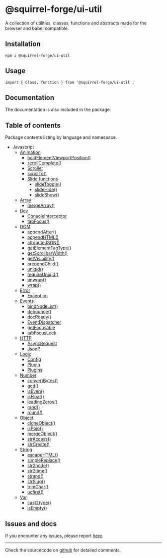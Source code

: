 # @squirrel-forge/ui-util
A collection of utilities, classes, functions and abstracts made for the browser and babel compatible.

## Installation

```
npm i @squirrel-forge/ui-util
```

## Usage

```
import { Class, function } from '@squirrel-forge/ui-util';
```

## Documentation
The documentation is also included in the package.

## Table of contents
Package contents listing by language and namespace.

 - Javascript
   - [Animation](docs/Animation.md)
     - [holdElementViewportPosition()](docs/Animation.md#holdElementViewportPosition)
     - [scrollComplete()](docs/Animation.md#scrollComplete)
     - [Scroller](docs/Animation.md#Scroller)
     - [scrollTo()](docs/Animation.md#scrollTo)
     - [Slide functions](docs/Animation.md#Slide-functions)
       - [slideToggle()](docs/Animation.md#slideToggle)
       - [slideHide()](docs/Animation.md#slideHide)
       - [slideShow()](docs/Animation.md#slideShow)
   - [Array](docs/Array.md)
     - [mergeArray()](docs/Array.md#mergeArray)
   - [Dev](docs/Dev.md)
     - [ConsoleInterceptor](docs/Dev.md#ConsoleInterceptor)
     - [tabFocus()](docs/Dev.md#tabFocus)
   - [DOM](docs/DOM.md)
     - [appendAfter()](docs/DOM.md#appendAfter)
     - [appendHTML()](docs/DOM.md#appendHTML)
     - [attributeJSON()](docs/DOM.md#attributeJSON)
     - [getElementTagType()](docs/DOM.md#getElementTagType)
     - [getScrollbarWidth()](docs/DOM.md#getScrollbarWidth)
     - [getVisibility()](docs/DOM.md#getVisibility)
     - [prependChild()](docs/DOM.md#prependChild)
     - [uniqid()](docs/DOM.md#uniqid)
     - [requireUniqid()](docs/DOM.md#requireUniqid)
     - [unwrap()](docs/DOM.md#unwrap)
     - [wrap()](docs/DOM.md#wrap)
   - [Error](docs/Error.md)
     - [Exception](docs/Error/Exception.md)
   - [Events](docs/Events.md)
     - [bindNodeList()](docs/Events.md#bindNodeList)
     - [debounce()](docs/Events.md#debounce)
     - [docReady()](docs/Events.md#docReady)
     - [EventDispatcher](docs/Events.md#EventDispatcher)
     - [getFocusable](docs/Events.md#getFocusable)
     - [tabFocusLock](docs/Events.md#tabFocusLock)
   - [HTTP](docs/HTTP.md)
     - [AsyncRequest](docs/HTTP.md#AsyncRequest)
     - [JsonP](docs/HTTP.md#JsonP)
   - [Logic](docs/Logic.md)
     - [Config](docs/Logic.md#Config)
     - [Plugin](docs/Logic.md#Plugin)
     - [Plugins](docs/Logic.md#Plugins)
   - [Number](docs/Number.md)
     - [convertBytes()](docs/Number.md#convertBytes)
     - [gcd()](docs/Number.md#gcd#gcd)
     - [isEven()](docs/Number.md#isEven)
     - [isFloat()](docs/Number.md#isFloat)
     - [leadingZeros()](docs/Number.md#leadingZeros)
     - [rand()](docs/Number.md#rand)
     - [round()](docs/Number.md#round)
   - [Object](docs/Object.md)
     - [cloneObject()](docs/Object.md#cloneObject)
     - [isPojo()](docs/Object.md#isPojo)
     - [mergeObject()](docs/Object.md#mergeObject)
     - [strAccess()](docs/Object.md#strAccess)
     - [strCreate()](docs/Object.md#strCreate)
   - [String](docs/String.md)
     - [escapeHTML()](docs/String.md#escapeHTML)
     - [simpleReplace()](docs/String.md#simpleReplace)
     - [str2node()](docs/String.md#str2node)
     - [str2time()](docs/String.md#str2time)
     - [strand()](docs/String.md#strand)
     - [strSlug()](docs/String.md#strSlug)
     - [trimChar()](docs/String.md#trimChar)
     - [ucfirst()](docs/String.md#ucfirst)
   - [Var](docs/Var.md)
     - [cast2type()](docs/Var.md#cast2type)
     - [isEmpty()](docs/Var.md#isEmpty)

## Issues and docs
If you encounter any issues, please report [here](https://github.com/squirrel-forge/ui-util/issues).

---

Check the sourcecode on [github](https://github.com/squirrel-forge/ui-util) for detailed comments.
